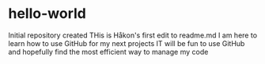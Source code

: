 # hello-world
Initial repository created
THis is Håkon's first edit to readme.md
I am here to learn how to use GitHub for my next projects
IT will be fun to use GitHub and hopefully find the most efficient way to manage my code
